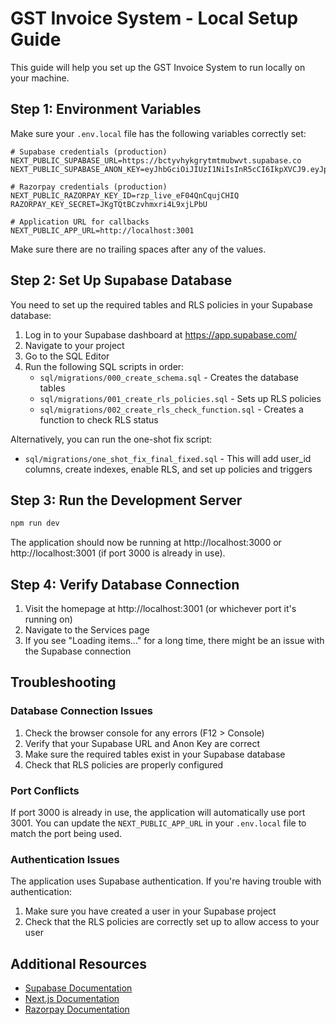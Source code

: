 # GST Invoice System - Local Setup Guide

This guide will help you set up the GST Invoice System to run locally on your machine.

## Step 1: Environment Variables

Make sure your `.env.local` file has the following variables correctly set:

```
# Supabase credentials (production)
NEXT_PUBLIC_SUPABASE_URL=https://bctyvhykgrytmtmubwvt.supabase.co
NEXT_PUBLIC_SUPABASE_ANON_KEY=eyJhbGciOiJIUzI1NiIsInR5cCI6IkpXVCJ9.eyJpc3MiOiJzdXBhYmFzZSIsInJlZiI6ImJjdHl2aHlrZ3J5dG10bXVid3Z0Iiwicm9sZSI6ImFub24iLCJpYXQiOjE3NDA5Nzc5OTYsImV4cCI6MjA1NjU1Mzk5Nn0.68qXejaJkfXgGk6Q9UG1UiE2iCk1S_HxJl1p2GixaNc

# Razorpay credentials (production)
NEXT_PUBLIC_RAZORPAY_KEY_ID=rzp_live_eF04QnCqujCHIQ
RAZORPAY_KEY_SECRET=JKgTQtBCzvhmxri4L9xjLPbU

# Application URL for callbacks
NEXT_PUBLIC_APP_URL=http://localhost:3001
```

Make sure there are no trailing spaces after any of the values.

## Step 2: Set Up Supabase Database

You need to set up the required tables and RLS policies in your Supabase database:

1. Log in to your Supabase dashboard at https://app.supabase.com/
2. Navigate to your project
3. Go to the SQL Editor
4. Run the following SQL scripts in order:
   - `sql/migrations/000_create_schema.sql` - Creates the database tables
   - `sql/migrations/001_create_rls_policies.sql` - Sets up RLS policies
   - `sql/migrations/002_create_rls_check_function.sql` - Creates a function to check RLS status

Alternatively, you can run the one-shot fix script:
- `sql/migrations/one_shot_fix_final_fixed.sql` - This will add user_id columns, create indexes, enable RLS, and set up policies and triggers

## Step 3: Run the Development Server

```bash
npm run dev
```

The application should now be running at http://localhost:3000 or http://localhost:3001 (if port 3000 is already in use).

## Step 4: Verify Database Connection

1. Visit the homepage at http://localhost:3001 (or whichever port it's running on)
2. Navigate to the Services page
3. If you see "Loading items..." for a long time, there might be an issue with the Supabase connection

## Troubleshooting

### Database Connection Issues

1. Check the browser console for any errors (F12 > Console)
2. Verify that your Supabase URL and Anon Key are correct
3. Make sure the required tables exist in your Supabase database
4. Check that RLS policies are properly configured

### Port Conflicts

If port 3000 is already in use, the application will automatically use port 3001. You can update the `NEXT_PUBLIC_APP_URL` in your `.env.local` file to match the port being used.

### Authentication Issues

The application uses Supabase authentication. If you're having trouble with authentication:

1. Make sure you have created a user in your Supabase project
2. Check that the RLS policies are correctly set up to allow access to your user

## Additional Resources

- [Supabase Documentation](https://supabase.com/docs)
- [Next.js Documentation](https://nextjs.org/docs)
- [Razorpay Documentation](https://razorpay.com/docs) 